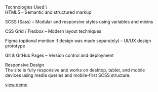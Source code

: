Technologies Used \   
HTML5 – Semantic and structured markup

SCSS (Sass) – Modular and responsive styles using variables and mixins

CSS Grid / Flexbox – Modern layout techniques

Figma (optional mention if design was made separately) – UI/UX design prototype

Git & GitHub Pages – Version control and deployment

Responsive Design \
The site is fully responsive and works on desktop, tablet, and mobile devices using media queries and mobile-first SCSS structure.

[view demo](https://katerina-uralova.github.io/bodyshape/)

